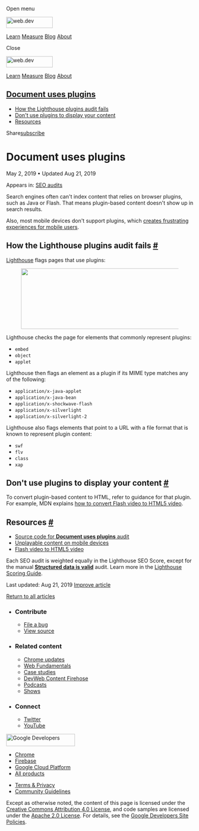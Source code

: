 <span class="w-tooltip w-tooltip--left">Open menu</span>

<a href="/" class="gc-analytics-event header-default__logo-link"><img src="/images/lockup.svg" alt="web.dev" class="header-default__logo" width="125" height="30" /></a>

<a href="/learn/" class="gc-analytics-event header-default__link">Learn</a> <a href="/measure/" class="gc-analytics-event header-default__link">Measure</a> <a href="/blog/" class="gc-analytics-event header-default__link">Blog</a> <a href="/about/" class="gc-analytics-event header-default__link">About</a>

<span class="w-tooltip">Close</span>

<a href="/" class="gc-analytics-event"><img src="/images/lockup.svg" alt="web.dev" class="drawer-default__logo" width="125" height="30" /></a>

<a href="/learn/" class="gc-analytics-event drawer-default__link">Learn</a> <a href="/measure/" class="gc-analytics-event drawer-default__link">Measure</a> <a href="/blog/" class="gc-analytics-event drawer-default__link">Blog</a> <a href="/about/" class="gc-analytics-event drawer-default__link">About</a>

<a href="#document-uses-plugins" class="w-toc__header--link">Document uses plugins</a>
--------------------------------------------------------------------------------------

-   [How the Lighthouse plugins audit fails](#how-the-lighthouse-plugins-audit-fails)
-   [Don't use plugins to display your content](#don't-use-plugins-to-display-your-content)
-   [Resources](#resources)

Share<a href="/newsletter/" class="gc-analytics-event w-actions__fab w-actions__fab--subscribe"><span>subscribe</span></a>

Document uses plugins
=====================

May 2, 2019 <span class="w-author__separator">•</span> Updated Aug 21, 2019

<span class="w-post-signpost__title">Appears in:</span> <a href="/lighthouse-seo" class="w-post-signpost__link">SEO audits</a>

Search engines often can't index content that relies on browser plugins, such as Java or Flash. That means plugin-based content doesn't show up in search results.

Also, most mobile devices don't support plugins, which [creates frustrating experiences for mobile users](https://developers.google.com/search/mobile-sites/mobile-seo/common-mistakes#unplayable-content).

How the Lighthouse plugins audit fails <a href="#how-the-lighthouse-plugins-audit-fails" class="w-headline-link">#</a>
----------------------------------------------------------------------------------------------------------------------

[Lighthouse](https://developers.google.com/web/tools/lighthouse/) flags pages that use plugins:

<figure><img src="https://web-dev.imgix.net/image/tcFciHGuF3MxnTr1y5ue01OGLBn2/lL85pZVbdytWgeGIL8wB.png?auto=format" class="w-screenshot w-screenshot" sizes="(min-width: 800px) 800px, calc(100vw - 48px)" srcset="https://web-dev.imgix.net/image/tcFciHGuF3MxnTr1y5ue01OGLBn2/lL85pZVbdytWgeGIL8wB.png?auto=format&amp;w=200 200w, https://web-dev.imgix.net/image/tcFciHGuF3MxnTr1y5ue01OGLBn2/lL85pZVbdytWgeGIL8wB.png?auto=format&amp;w=228 228w, https://web-dev.imgix.net/image/tcFciHGuF3MxnTr1y5ue01OGLBn2/lL85pZVbdytWgeGIL8wB.png?auto=format&amp;w=260 260w, https://web-dev.imgix.net/image/tcFciHGuF3MxnTr1y5ue01OGLBn2/lL85pZVbdytWgeGIL8wB.png?auto=format&amp;w=296 296w, https://web-dev.imgix.net/image/tcFciHGuF3MxnTr1y5ue01OGLBn2/lL85pZVbdytWgeGIL8wB.png?auto=format&amp;w=338 338w, https://web-dev.imgix.net/image/tcFciHGuF3MxnTr1y5ue01OGLBn2/lL85pZVbdytWgeGIL8wB.png?auto=format&amp;w=385 385w, https://web-dev.imgix.net/image/tcFciHGuF3MxnTr1y5ue01OGLBn2/lL85pZVbdytWgeGIL8wB.png?auto=format&amp;w=439 439w, https://web-dev.imgix.net/image/tcFciHGuF3MxnTr1y5ue01OGLBn2/lL85pZVbdytWgeGIL8wB.png?auto=format&amp;w=500 500w, https://web-dev.imgix.net/image/tcFciHGuF3MxnTr1y5ue01OGLBn2/lL85pZVbdytWgeGIL8wB.png?auto=format&amp;w=571 571w, https://web-dev.imgix.net/image/tcFciHGuF3MxnTr1y5ue01OGLBn2/lL85pZVbdytWgeGIL8wB.png?auto=format&amp;w=650 650w, https://web-dev.imgix.net/image/tcFciHGuF3MxnTr1y5ue01OGLBn2/lL85pZVbdytWgeGIL8wB.png?auto=format&amp;w=741 741w, https://web-dev.imgix.net/image/tcFciHGuF3MxnTr1y5ue01OGLBn2/lL85pZVbdytWgeGIL8wB.png?auto=format&amp;w=845 845w, https://web-dev.imgix.net/image/tcFciHGuF3MxnTr1y5ue01OGLBn2/lL85pZVbdytWgeGIL8wB.png?auto=format&amp;w=964 964w, https://web-dev.imgix.net/image/tcFciHGuF3MxnTr1y5ue01OGLBn2/lL85pZVbdytWgeGIL8wB.png?auto=format&amp;w=1098 1098w, https://web-dev.imgix.net/image/tcFciHGuF3MxnTr1y5ue01OGLBn2/lL85pZVbdytWgeGIL8wB.png?auto=format&amp;w=1252 1252w, https://web-dev.imgix.net/image/tcFciHGuF3MxnTr1y5ue01OGLBn2/lL85pZVbdytWgeGIL8wB.png?auto=format&amp;w=1428 1428w, https://web-dev.imgix.net/image/tcFciHGuF3MxnTr1y5ue01OGLBn2/lL85pZVbdytWgeGIL8wB.png?auto=format&amp;w=1600 1600w" width="800" height="163" /></figure>Lighthouse checks the page for elements that commonly represent plugins:

-   `embed`
-   `object`
-   `applet`

Lighthouse then flags an element as a plugin if its MIME type matches any of the following:

-   `application/x-java-applet`
-   `application/x-java-bean`
-   `application/x-shockwave-flash`
-   `application/x-silverlight`
-   `application/x-silverlight-2`

Lighthouse also flags elements that point to a URL with a file format that is known to represent plugin content:

-   `swf`
-   `flv`
-   `class`
-   `xap`

Don't use plugins to display your content <a href="#don&#39;t-use-plugins-to-display-your-content" class="w-headline-link">#</a>
--------------------------------------------------------------------------------------------------------------------------------

To convert plugin-based content to HTML, refer to guidance for that plugin. For example, MDN explains [how to convert Flash video to HTML5 video](https://developer.mozilla.org/en-US/docs/Plugins/Flash_to_HTML5/Video).

Resources <a href="#resources" class="w-headline-link">#</a>
------------------------------------------------------------

-   [Source code for **Document uses plugins** audit](https://github.com/GoogleChrome/lighthouse/blob/master/lighthouse-core/audits/seo/plugins.js)
-   [Unplayable content on mobile devices](https://developers.google.com/search/mobile-sites/mobile-seo/common-mistakes#unplayable-content)
-   [Flash video to HTML5 video](https://developer.mozilla.org/en-US/docs/Plugins/Flash_to_HTML5/Video)

Each SEO audit is weighted equally in the Lighthouse SEO Score, except for the manual **[Structured data is valid](/structured-data)** audit. Learn more in the [Lighthouse Scoring Guide](https://developers.google.com/web/tools/lighthouse/v3/scoring).

<span class="w-mr--sm">Last updated: Aug 21, 2019 </span>[Improve article](https://github.com/GoogleChrome/web.dev/blob/master/src/site/content/en/lighthouse-seo/plugins/index.md)

<a href="/lighthouse-seo" class="gc-analytics-event w-article-navigation__link w-article-navigation__link--back w-article-navigation__link--single">Return to all articles</a>

-   ### Contribute

    -   <a href="https://github.com/GoogleChrome/web.dev/issues/new?assignees=&amp;labels=bug&amp;template=bug_report.md&amp;title=" class="w-footer__linkbox-link">File a bug</a>
    -   <a href="https://github.com/googlechrome/web.dev" class="w-footer__linkbox-link">View source</a>

-   ### Related content

    -   <a href="https://blog.chromium.org/" class="w-footer__linkbox-link">Chrome updates</a>
    -   <a href="https://developers.google.com/web/" class="w-footer__linkbox-link">Web Fundamentals</a>
    -   <a href="https://developers.google.com/web/showcase/" class="w-footer__linkbox-link">Case studies</a>
    -   <a href="https://devwebfeed.appspot.com/" class="w-footer__linkbox-link">DevWeb Content Firehose</a>
    -   <a href="/podcasts/" class="w-footer__linkbox-link">Podcasts</a>
    -   <a href="/shows/" class="w-footer__linkbox-link">Shows</a>

-   ### Connect

    -   <a href="https://www.twitter.com/ChromiumDev" class="w-footer__linkbox-link">Twitter</a>
    -   <a href="https://www.youtube.com/user/ChromeDevelopers" class="w-footer__linkbox-link">YouTube</a>

<a href="https://developers.google.com/" class="w-footer__utility-logo-link"><img src="/images/lockup-color.png" alt="Google Developers" class="w-footer__utility-logo" width="185" height="33" /></a>

-   <a href="https://developer.chrome.com/" class="w-footer__utility-link">Chrome</a>
-   <a href="https://firebase.google.com/" class="w-footer__utility-link">Firebase</a>
-   <a href="https://cloud.google.com/" class="w-footer__utility-link">Google Cloud Platform</a>
-   <a href="https://developers.google.com/products" class="w-footer__utility-link">All products</a>

<!-- -->

-   <a href="https://policies.google.com/" class="w-footer__utility-link">Terms &amp; Privacy</a>
-   <a href="/community-guidelines/" class="w-footer__utility-link">Community Guidelines</a>

Except as otherwise noted, the content of this page is licensed under the [Creative Commons Attribution 4.0 License](https://creativecommons.org/licenses/by/4.0/), and code samples are licensed under the [Apache 2.0 License](https://www.apache.org/licenses/LICENSE-2.0). For details, see the [Google Developers Site Policies](https://developers.google.com/terms/site-policies).
